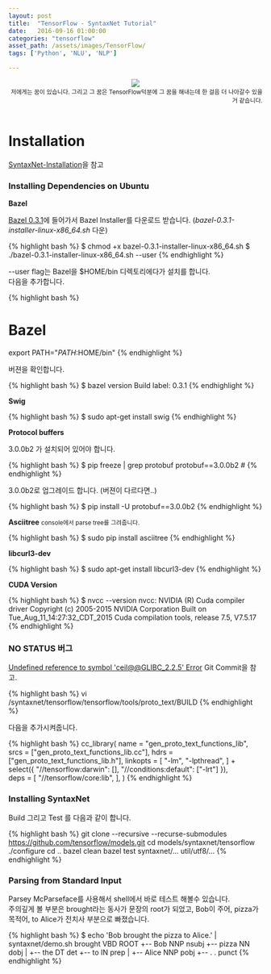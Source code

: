 ```yaml
---
layout: post
title:  "TensorFlow - SyntaxNet Tutorial"
date:   2016-09-16 01:00:00
categories: "tensorflow"
asset_path: /assets/images/TensorFlow/
tags: ['Python', 'NLU', 'NLP']

---
```


<header>
    <img src="{{ page.asset_path }}syntaxnet-long.png" class="img-responsive img-rounded img-fluid">
    <div style="text-align:right;"> 
    <small>
       저에게는 꿈이 있습니다. 그리고 그 꿈은 TensorFlow덕분에 그 꿈을 해내는데 한 걸음 더 나아갈수 있을거 같습니다.<br>
    </small>
    </div>
</header>

# Installation

[SyntaxNet-Installation][SyntaxNet-Installation]을 참고

### Installing Dependencies on Ubuntu 

**Bazel**

[Bazel 0.3.1](https://github.com/bazelbuild/bazel/releases/tag/0.3.1)에 들어가서 Bazel Installer를 다운로드 받습니다. (*bazel-0.3.1-installer-linux-x86_64.sh* 다운)

{% highlight bash %}
$ chmod +x bazel-0.3.1-installer-linux-x86_64.sh
$ ./bazel-0.3.1-installer-linux-x86_64.sh --user
{% endhighlight %}

--user flag는 Bazel을 $HOME/bin 디렉토리에다가 설치를 합니다.<br>
다음을 추가합니다.

{% highlight bash %}
# Bazel
export PATH="$PATH:$HOME/bin"
{% endhighlight %}

버젼을 확인합니다.

{% highlight bash %}
$ bazel version
Build label: 0.3.1
{% endhighlight %}

**Swig**

{% highlight bash %}
$ sudo apt-get install swig
{% endhighlight %}

**Protocol buffers**

3.0.0b2 가 설치되어 있어야 합니다.

{% highlight bash %}
$ pip freeze | grep protobuf
protobuf==3.0.0b2 # 
{% endhighlight %}

3.0.0b2로 업그레이드 합니다. (버젼이 다르다면..)

{% highlight bash %}
$ pip install -U protobuf==3.0.0b2
{% endhighlight %}

**Asciitree** <small>console에서 parse tree를 그려줍니다.</small>

{% highlight bash %}
$ sudo pip install asciitree
{% endhighlight %}

**libcurl3-dev**

{% highlight bash %}
$ sudo apt-get install libcurl3-dev
{% endhighlight %}

**CUDA Version**

{% highlight bash %}
$ nvcc --version
nvcc: NVIDIA (R) Cuda compiler driver
Copyright (c) 2005-2015 NVIDIA Corporation
Built on Tue_Aug_11_14:27:32_CDT_2015
Cuda compilation tools, release 7.5, V7.5.17
{% endhighlight %}

### NO STATUS 버그

[Undefined reference to symbol 'ceil@@GLIBC_2.2.5' Error][Undefined reference to symbol Error] Git Commit을 참고.

{% highlight bash %}
vi /syntaxnet/tensorflow/tensorflow/tools/proto_text/BUILD
{% endhighlight %}

다음을 추가시켜줍니다.

{% highlight bash %}
cc_library(
    name = "gen_proto_text_functions_lib",
    srcs = ["gen_proto_text_functions_lib.cc"],
    hdrs = ["gen_proto_text_functions_lib.h"],
    linkopts = [
        "-lm",
        "-lpthread",
    ] + select({
        "//tensorflow:darwin": [],
        "//conditions:default": ["-lrt"]
    }),    
    deps = [
        "//tensorflow/core:lib",
    ],
)
{% endhighlight %}

### Installing SyntaxNet

Build 그리고 Test 를 다음과 같이 합니다.

{% highlight bash %}
git clone --recursive --recurse-submodules https://github.com/tensorflow/models.git
cd models/syntaxnet/tensorflow
./configure
cd .. 
bazel clean
bazel test syntaxnet/... util/utf8/...
{% endhighlight %}

### Parsing from Standard Input

Parsey McParseface를 사용해서 shell에서 바로 테스트 해볼수 있습니다. <br>
주의깊게 볼 부분은 brought라는 동사가 문장의 root가 되었고, Bob이 주어, pizza가 목적어, to Alice가 전치사 부분으로 빠졌습니다.

{% highlight bash %}
$ echo 'Bob brought the pizza to Alice.' | syntaxnet/demo.sh
brought VBD ROOT
 +-- Bob NNP nsubj
 +-- pizza NN dobj
 |   +-- the DT det
 +-- to IN prep
 |   +-- Alice NNP pobj
 +-- . . punct
{% endhighlight %}

[SyntaxNet-Installation]: https://github.com/tensorflow/models/tree/master/syntaxnet#installation
[Bazel 0.2.2b]: https://github.com/bazelbuild/bazel/releases/tag/0.2.2b
[Undefined reference to symbol Error]: https://github.com/tensorflow/tensorflow/pull/3097/commits